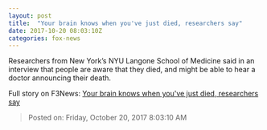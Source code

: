 ```yaml
---
layout: post
title:  "Your brain knows when you've just died, researchers say"
date: 2017-10-20 08:03:10Z
categories: fox-news
---
```


Researchers from New York’s NYU Langone School of Medicine said in an interview that people are aware that they died, and might be able to hear a doctor announcing their death.


Full story on F3News: [Your brain knows when you've just died, researchers say](http://www.f3nws.com/n/BxpAqG)

> Posted on: Friday, October 20, 2017 8:03:10 AM
